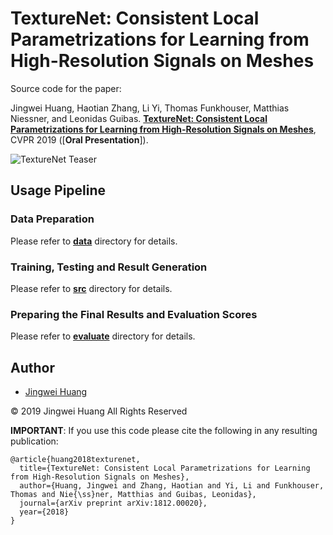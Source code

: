 # TextureNet: Consistent Local Parametrizations for Learning from High-Resolution Signals on Meshes

Source code for the paper:

Jingwei Huang, Haotian Zhang, Li Yi, Thomas Funkhouser, Matthias Niessner, and Leonidas Guibas. [**TextureNet: Consistent Local Parametrizations for Learning from High-Resolution Signals on Meshes**](https://arxiv.org/abs/1812.00020), CVPR 2019 ([**Oral Presentation**]).

<!-- ## Processing Result -->
![TextureNet Teaser](https://github.com/hjwdzh/TextureNet/raw/master/img/teaser.jpg)

## Usage Pipeline

### Data Preparation
Please refer to [**data**](https://github.com/hjwdzh/TextureNet/raw/master/data/) directory for details.

### Training, Testing and Result Generation
Please refer to [**src**](https://github.com/hjwdzh/TextureNet/raw/master/src/) directory for details.

### Preparing the Final Results and Evaluation Scores
Please refer to [**evaluate**](https://github.com/hjwdzh/TextureNet/raw/master/evaluate/) directory for details.

## Author
- [Jingwei Huang](mailto:jingweih@stanford.edu)

&copy; 2019 Jingwei Huang All Rights Reserved

**IMPORTANT**: If you use this code please cite the following in any resulting publication:
```
@article{huang2018texturenet,
  title={TextureNet: Consistent Local Parametrizations for Learning from High-Resolution Signals on Meshes},
  author={Huang, Jingwei and Zhang, Haotian and Yi, Li and Funkhouser, Thomas and Nie{\ss}ner, Matthias and Guibas, Leonidas},
  journal={arXiv preprint arXiv:1812.00020},
  year={2018}
}
```
